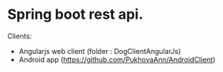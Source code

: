 # Spring boot rest api.
	
Clients:
* Angularjs web client (folder : DogClientAngularJs) 
* Android app (https://github.com/PukhovaAnn/AndroidClient) 
